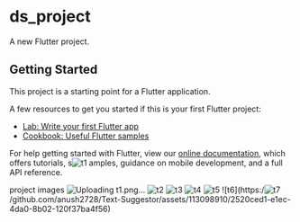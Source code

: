 # ds_project

A new Flutter project.

## Getting Started

This project is a starting point for a Flutter application.

A few resources to get you started if this is your first Flutter project:

- [Lab: Write your first Flutter app](https://flutter.dev/docs/get-started/codelab)
- [Cookbook: Useful Flutter samples](https://flutter.dev/docs/cookbook)

For help getting started with Flutter, view our
[online documentation](https://flutter.dev/docs), which offers tutorials,
s![t1](https://github.com/anush2728/Text-Suggestor/assets/113098910/6f4e37b6-de4a-44bf-b849-83952a2477d1)
amples, guidance on mobile development, and a full API reference.

project images 
![Uploading t1.png…]()
![t2](https://github.com/anush2728/Text-Suggestor/assets/113098910/9daa39d0-0b81-41dd-9ac1-e3dd55b954a1)
![t3](https://github.com/anush2728/Text-Suggestor/assets/113098910/74277894-98fb-4a0d-8999-d36cb363098f)
![t4](https://github.com/anush2728/Text-Suggestor/assets/113098910/75b36527-02eb-4447-9542-511d28f75f43)
![t5](https://github.com/anush2728/Text-Suggestor/assets/113098910/cec14fc0-a619-450f-9b99-9d25297b34ff)
![t6](https:/![t7](https://github.com/anush2728/Text-Suggestor/assets/113098910/e79156a1-2e3b-450c-afef-c0c536816d06)
/github.com/anush2728/Text-Suggestor/assets/113098910/2520ced1-e1ec-4da0-8b02-120f37ba4f56)
